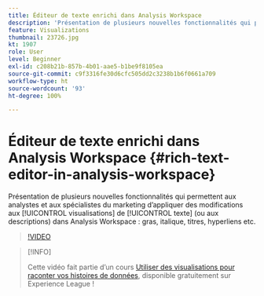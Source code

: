 ```yaml
---
title: Éditeur de texte enrichi dans Analysis Workspace
description: 'Présentation de plusieurs nouvelles fonctionnalités qui permettent aux analystes et aux spécialistes du marketing d’appliquer des modifications aux visualisations de texte (ou aux descriptions) dans Analysis Workspace : gras, italique, titres, hyperliens, etc.'
feature: Visualizations
thumbnail: 23726.jpg
kt: 1907
role: User
level: Beginner
exl-id: c208b21b-857b-4b01-aae5-b1be9f8105ea
source-git-commit: c9f3316fe30d6cfc505dd2c3238b1b6f0661a709
workflow-type: ht
source-wordcount: '93'
ht-degree: 100%

---
```


# Éditeur de texte enrichi dans Analysis Workspace {#rich-text-editor-in-analysis-workspace}

Présentation de plusieurs nouvelles fonctionnalités qui permettent aux analystes et aux spécialistes du marketing d’appliquer des modifications aux [!UICONTROL visualisations] de [!UICONTROL texte] (ou aux descriptions) dans Analysis Workspace : gras, italique, titres, hyperliens etc.

>[!VIDEO](https://video.tv.adobe.com/v/23726/?quality=12)

>[!INFO]
>
> Cette vidéo fait partie d’un cours [Utiliser des visualisations pour raconter vos histoires de données](https://experienceleague.adobe.com/?recommended=Analytics-U-1-2021.1.visualizations&amp;lang=fr), disponible gratuitement sur Experience League !
